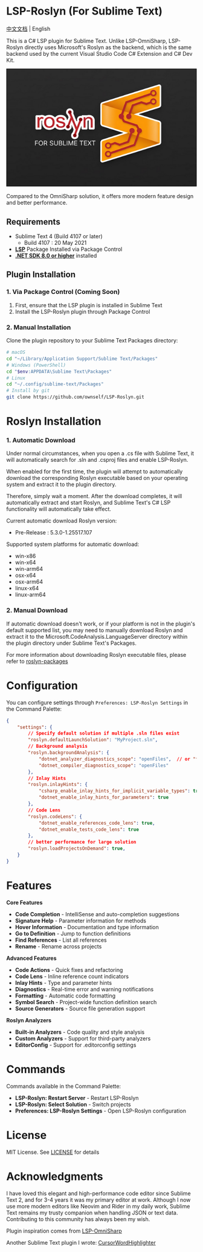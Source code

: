 # LSP-Roslyn (For Sublime Text)

[中文文档](README_cn.md) | English

This is a C# LSP plugin for Sublime Text. Unlike LSP-OmniSharp, LSP-Roslyn directly uses Microsoft's Roslyn as the backend, which is the same backend used by the current Visual Studio Code C# Extension and C# Dev Kit.

![LSP-Roslyn](lsp-roslyn.png)

Compared to the OmniSharp solution, it offers more modern feature design and better performance.

## Requirements

- Sublime Text 4 (Build 4107 or later)
	- Build 4107 : 20 May 2021
- **[LSP](https://packagecontrol.io/packages/LSP)** Package Installed via Package Control
- **[.NET SDK 8.0 or higher](https://dotnet.microsoft.com/download)** installed

## Plugin Installation

### 1. Via Package Control (Coming Soon)

1. First, ensure that the LSP plugin is installed in Sublime Text
2. Install the LSP-Roslyn plugin through Package Control

### 2. Manual Installation

Clone the plugin repository to your Sublime Text Packages directory:

```bash
# macOS
cd "~/Library/Application Support/Sublime Text/Packages"
# Windows (PowerShell)
cd "$env:APPDATA\Sublime Text\Packages"
# Linux
cd "~/.config/sublime-text/Packages"
# Install by git
git clone https://github.com/ownself/LSP-Roslyn.git
```

# Roslyn Installation

### 1. Automatic Download

Under normal circumstances, when you open a .cs file with Sublime Text, it will automatically search for .sln and .csproj files and enable LSP-Roslyn.

When enabled for the first time, the plugin will attempt to automatically download the corresponding Roslyn executable based on your operating system and extract it to the plugin directory.

Therefore, simply wait a moment. After the download completes, it will automatically extract and start Roslyn, and Sublime Text's C# LSP functionality will automatically take effect.

Current automatic download Roslyn version:

- Pre-Release : 5.3.0-1.25517.107

Supported system platforms for automatic download:

- win-x86
- win-x64
- win-arm64
- osx-x64
- osx-arm64
- linux-x64
- linux-arm64

### 2. Manual Download

If automatic download doesn't work, or if your platform is not in the plugin's default supported list, you may need to manually download Roslyn and extract it to the Microsoft.CodeAnalysis.LanguageServer directory within the plugin directory under Sublime Text's Packages.

For more information about downloading Roslyn executable files, please refer to [roslyn-packages](https://github.com/dotnet/roslyn/blob/main/docs/wiki/NuGet-packages.md)

# Configuration

You can configure settings through `Preferences: LSP-Roslyn Settings` in the Command Palette:

```json
{
    "settings": {
        // Specify default solution if multiple .sln files exist
        "roslyn.defaultLaunchSolution": "MyProject.sln",
		// Background analysis
        "roslyn.backgroundAnalysis": {
            "dotnet_analyzer_diagnostics_scope": "openFiles",  // or "fullSolution", "none"
            "dotnet_compiler_diagnostics_scope": "openFiles"
        },
		// Inlay Hints
        "roslyn.inlayHints": {
            "csharp_enable_inlay_hints_for_implicit_variable_types": true,
            "dotnet_enable_inlay_hints_for_parameters": true
        },
		// Code Lens
	    "roslyn.codeLens": {
            "dotnet_enable_references_code_lens": true,
            "dotnet_enable_tests_code_lens": true
        },
		// better performance for large solution
		"roslyn.loadProjectsOnDemand": true,
    }
}
```

# Features

**Core Features**

- **Code Completion** - IntelliSense and auto-completion suggestions
- **Signature Help** - Parameter information for methods
- **Hover Information** - Documentation and type information
- **Go to Definition** - Jump to function definitions
- **Find References** - List all references
- **Rename** - Rename across projects

**Advanced Features**

- **Code Actions** - Quick fixes and refactoring
- **Code Lens** - Inline reference count indicators
- **Inlay Hints** - Type and parameter hints
- **Diagnostics** - Real-time error and warning notifications
- **Formatting** - Automatic code formatting
- **Symbol Search** - Project-wide function definition search
- **Source Generators** - Source file generation support

**Roslyn Analyzers**

- **Built-in Analyzers** - Code quality and style analysis
- **Custom Analyzers** - Support for third-party analyzers
- **EditorConfig** - Support for .editorconfig settings

# Commands

Commands available in the Command Palette:

- **LSP-Roslyn: Restart Server** - Restart LSP-Roslyn
- **LSP-Roslyn: Select Solution** - Switch projects
- **Preferences: LSP-Roslyn Settings** - Open LSP-Roslyn configuration

# License

MIT License. See [LICENSE](LICENSE) for details

# Acknowledgments

I have loved this elegant and high-performance code editor since Sublime Text 2, and for 3-4 years it was my primary editor at work. Although I now use more modern editors like Neovim and Rider in my daily work, Sublime Text remains my trusty companion when handling JSON or text data. Contributing to this community has always been my wish.

Plugin inspiration comes from [LSP-OmniSharp](https://github.com/sublimelsp/LSP-OmniSharp)

Another Sublime Text plugin I wrote: [CursorWordHighlighter](https://github.com/ownself/CursorWordHighlighter)
